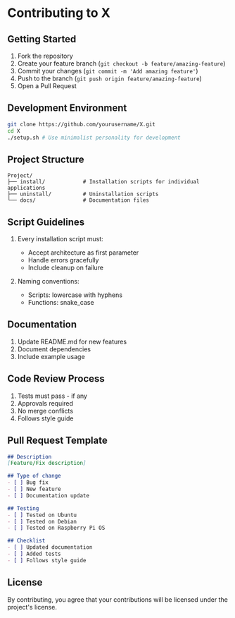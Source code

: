 # Contributing to X

## Getting Started

1. Fork the repository
2. Create your feature branch (`git checkout -b feature/amazing-feature`)
3. Commit your changes (`git commit -m 'Add amazing feature'`)
4. Push to the branch (`git push origin feature/amazing-feature`)
5. Open a Pull Request

## Development Environment

```bash
git clone https://github.com/yourusername/X.git
cd X
./setup.sh # Use minimalist personality for development
```

## Project Structure

```
Project/
├── install/            # Installation scripts for individual applications
├── uninstall/          # Uninstallation scripts
└── docs/               # Documentation files
```

## Script Guidelines

1. Every installation script must:
   - Accept architecture as first parameter
   - Handle errors gracefully
   - Include cleanup on failure

2. Naming conventions:
   - Scripts: lowercase with hyphens
   - Functions: snake_case

## Documentation

1. Update README.md for new features
2. Document dependencies
3. Include example usage

## Code Review Process

1. Tests must pass - if any
2. Approvals required
3. No merge conflicts
4. Follows style guide

## Pull Request Template

```markdown
## Description
[Feature/Fix description]

## Type of change
- [ ] Bug fix
- [ ] New feature
- [ ] Documentation update

## Testing
- [ ] Tested on Ubuntu
- [ ] Tested on Debian
- [ ] Tested on Raspberry Pi OS

## Checklist
- [ ] Updated documentation
- [ ] Added tests
- [ ] Follows style guide
```

## License

By contributing, you agree that your contributions will be licensed under the project's license.
